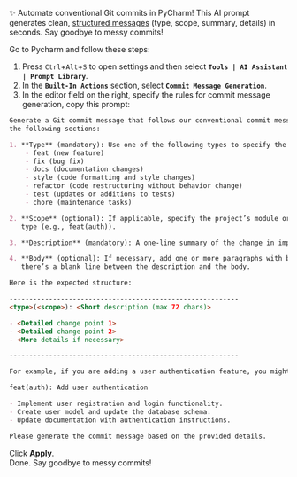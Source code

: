 ✨ Automate conventional Git commits in PyCharm! This AI prompt generates
clean, [structured messages](commit-message-structure.md) (type, scope,
summary, details) in seconds. Say goodbye to messy commits!

Go to Pycharm and follow these steps:

1. Press `Ctrl`+`Alt`+`S` to open settings and then select **`Tools | AI Assistant | Prompt Library`**.
2. In the **`Built-In Actions`** section, select **`Commit Message Generation`**.
3. In the editor field on the right, specify the rules for commit message generation, copy this prompt:

```markdown title="Prompt"
Generate a Git commit message that follows our conventional commit message structure. The commit message should contain
the following sections:

1. **Type** (mandatory): Use one of the following types to specify the purpose of the commit:
    - feat (new feature)
    - fix (bug fix)
    - docs (documentation changes)
    - style (code formatting and style changes)
    - refactor (code restructuring without behavior change)
    - test (updates or additions to tests)
    - chore (maintenance tasks)

2. **Scope** (optional): If applicable, specify the project’s module or component in parentheses immediately after the
   type (e.g., feat(auth)).

3. **Description** (mandatory): A one-line summary of the change in imperative mood and under 72 characters.

4. **Body** (optional): If necessary, add one or more paragraphs with bullet points detailing the changes. Make sure
   there’s a blank line between the description and the body.

Here is the expected structure:

----------------------------------------------------------
<type>(<scope>): <Short description (max 72 chars)>

- <Detailed change point 1>
- <Detailed change point 2>
- <More details if necessary>

----------------------------------------------------------

For example, if you are adding a user authentication feature, you might receive a prompt similar to:

feat(auth): Add user authentication

- Implement user registration and login functionality.
- Create user model and update the database schema.
- Update documentation with authentication instructions.

Please generate the commit message based on the provided details.
```

Click **Apply**.  
Done. Say goodbye to messy commits!